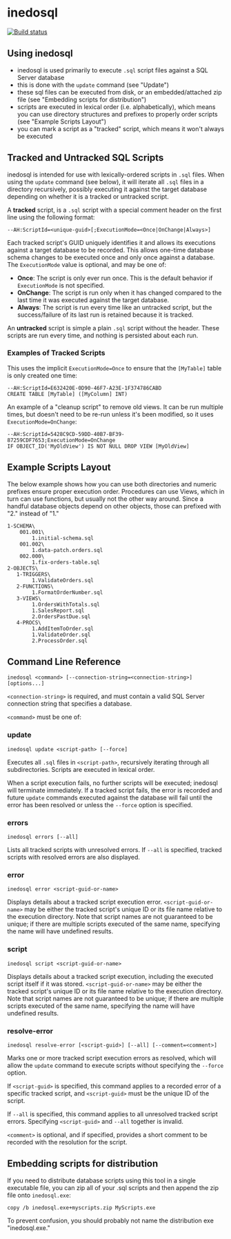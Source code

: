 # inedosql

[![Build status](https://buildmaster.inedo.com/api/ci-badges/image?API_Key=badges&$ApplicationId=64)](https://buildmaster.inedo.com/api/ci-badges/link?API_Key=badges&$ApplicationId=64)

## Using inedosql

 - inedosql is used primarily to execute `.sql` script files against a SQL Server database
 - this is done with the `update` command (see "Update")
 - these sql files can be executed from disk, or an embedded/attached zip file (see "Embedding scripts for distribution")
 - scripts are executed in lexical order (i.e. alphabetically), which means you can use directory structures and prefixes to properly order scripts (see "Example Scripts Layout")
 - you can mark a script as a "tracked" script, which means it won't always be executed

## Tracked and Untracked SQL Scripts

inedosql is intended for use with lexically-ordered scripts in `.sql` files. When using the `update` command
(see below), it will iterate all `.sql` files in a directory recursively, possibly executing it against
the target database depending on whether it is a tracked or untracked script.

A **tracked** script, is a `.sql` script with a special comment header on the first line using the following format:

    --AH:ScriptId=<unique-guid>[;ExecutionMode=<Once|OnChange|Always>]

Each tracked script's GUID uniquely identifies it and allows its executions against a target database to
be recorded. This allows one-time database schema changes to be executed once and only once against a database.
The `ExecutionMode` value is optional, and may be one of:
 - **Once**: The script is only ever run once. This is the default behavior if `ExecutionMode` is not specified.
 - **OnChange**: The script is run only when it has changed compared to the last time it was executed against the target database.
 - **Always**: The script is run every time like an untracked script, but the success/failure of its last run is retained because it is tracked.

An **untracked** script is simple a plain `.sql` script without the header. These scripts are run every time,
and nothing is persisted about each run.

### Examples of Tracked Scripts

This uses the implicit `ExecutionMode=Once` to ensure that the `[MyTable]` table
is only created one time:

    --AH:ScriptId=E632420E-0D90-46F7-A23E-1F374786CABD
    CREATE TABLE [MyTable] ([MyColumn] INT)

An example of a "cleanup script" to remove old views. It can be run multiple times, but doesn't need to be
re-run unless it's been modified, so it uses `ExecutionMode=OnChange`:    

    --AH:ScriptId=5428C9CD-59DD-40B7-BF39-87259CDF7653;ExecutionMode=OnChange
    IF OBJECT_ID('MyOldView') IS NOT NULL DROP VIEW [MyOldView]

## Example Scripts Layout

The below example shows how you can use both directories and numeric prefixes ensure proper execution order.
Procedures can use Views, which in turn can use functions, but usually not the other way around. Since a handful
database objects depend on other objects, those can prefixed with "2." instead of "1."

    1-SCHEMA\
        001.001\
            1.initial-schema.sql
        001.002\
            1.data-patch.orders.sql
        002.000\
            1.fix-orders-table.sql
    2-OBJECTS\
       1-TRIGGERS\
            1.ValidateOrders.sql
       2-FUNCTIONS\
            1.FormatOrderNumber.sql
       3-VIEWS\
            1.OrdersWithTotals.sql
            1.SalesReport.sql
            2.OrdersPastDue.sql
       4-PROCS\
            1.AddItemToOrder.sql
            1.ValidateOrder.sql
            2.ProcessOrder.sql

## Command Line Reference

    inedosql <command> [--connection-string=<connection-string>] [options...]

`<connection-string>` is required, and must contain a valid SQL Server connection string that specifies a database.

`<command>` must be one of:

### update

    inedosql update <script-path> [--force]

Executes all `.sql` files in `<script-path>`, recursively iterating through all subdirectories.
Scripts are executed in lexical order.

When a script execution fails, no further scripts will be executed; inedosql will terminate immediately.
If a tracked script fails, the error is recorded and future `update` commands executed against the database
will fail until the error has been resolved or unless the `--force` option is specified.

### errors

    inedosql errors [--all]

Lists all tracked scripts with unresolved errors. If `--all` is specified, tracked scripts with resolved
errors are also displayed.

### error

    inedosql error <script-guid-or-name>

Displays details about a tracked script execution error. `<script-guid-or-name>` may be either the
tracked script's unique ID or its file name relative to the execution directory. Note that script names
are not guaranteed to be unique; if there are multiple scripts executed of the same name, specifying
the name will have undefined results.

### script

    inedosql script <script-guid-or-name>

Displays details about a tracked script execution, including the executed script itself if it was stored.
`<script-guid-or-name>` may be either the tracked script's unique ID or its file name relative to
the execution directory. Note that script names are not guaranteed to be unique; if there are multiple
scripts executed of the same name, specifying the name will have undefined results.

### resolve-error

    inedosql resolve-error [<script-guid>] [--all] [--comment=<comment>]

Marks one or more tracked script execution errors as resolved, which will allow the `update` command
to execute scripts without specifying the `--force` option.

If `<script-guid>` is specified, this command applies to a recorded error of a specific tracked
script, and `<script-guid>` must be the unique ID of the script.

If `--all` is specified, this command applies to all unresolved tracked script errors. Specifying
`<script-guid>` and `--all` together is invalid.

`<comment>` is optional, and if specified, provides a short comment to be recorded with the
resolution for the script.

## Embedding scripts for distribution

If you need to distribute database scripts using this tool in a single executable file, you can zip
all of your .sql scripts and then append the zip file onto `inedosql.exe`:

    copy /b inedosql.exe+myscripts.zip MyScripts.exe

To prevent confusion, you should probably not name the distribution exe "inedosql.exe."

